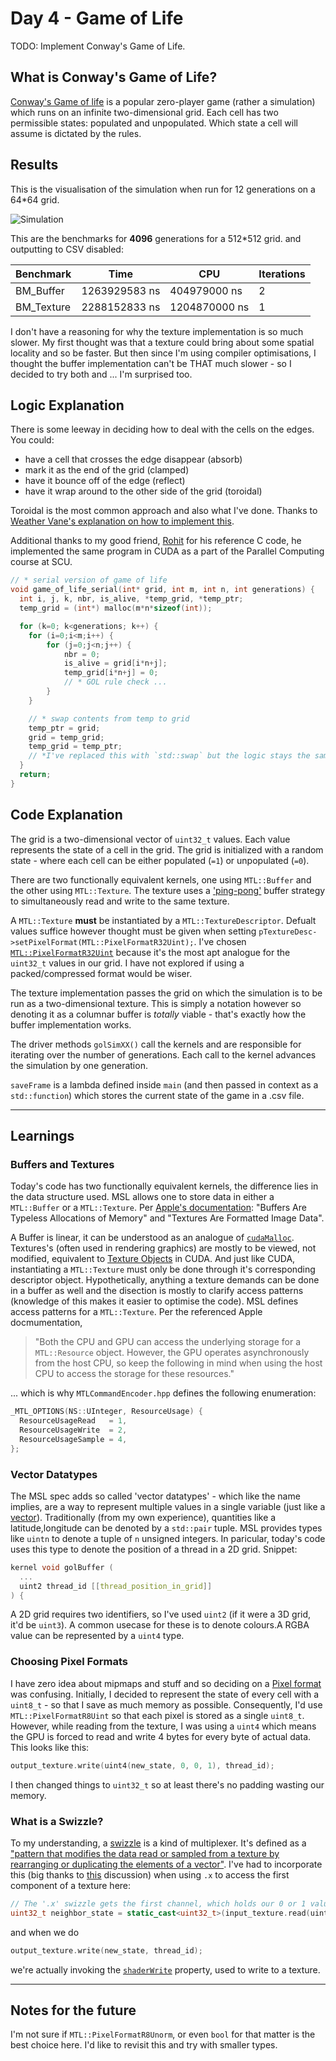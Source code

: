 # Day 4 - Game of Life

TODO: Implement Conway's Game of Life.

## What is Conway's Game of Life?

[Conway's Game of life](https://en.wikipedia.org/wiki/Conway's_Game_of_Life) is a popular zero-player game (rather a simulation) which runs on an infinite two-dimensional grid. Each cell has two permissible states: populated and unpopulated. Which state a cell will assume is dictated by the rules.

## Results

This is the visualisation of the simulation when run for 12 generations on a 64*64 grid.

![Simulation](./assets/gol_animation.gif)

This are the benchmarks for **4096** generations for a 512*512 grid. and outputting to CSV disabled:

| Benchmark   | Time             | CPU             | Iterations |
|-------------|------------------|-----------------|------------|
| BM_Buffer   | 1263929583 ns    | 404979000 ns    | 2          |
| BM_Texture  | 2288152833 ns    | 1204870000 ns   | 1          |

I don't have a reasoning for why the texture implementation is so much slower. My first thought was that a texture could bring about some spatial locality and so be faster. But then since I'm using compiler optimisations, I thought the buffer implementation can't be THAT much slower - so I decided to try both and ... I'm surprised too.

## Logic Explanation

There is some leeway in deciding how to deal with the cells on the edges. You could:
- have a cell that crosses the edge disappear (absorb)
- mark it as the end of the grid (clamped)
- have it bounce off of the edge (reflect)
- have it wrap around to the other side of the grid (toroidal)

Toroidal is the most common  approach and also what I've done. Thanks to [Weather Vane's explanation on how to implement this](https://stackoverflow.com/questions/40430803/conway-game-of-life-toroidal-approach-rim-and-corners).

Additional thanks to my good friend, [Rohit](https://www.linkedin.com/in/rroychowdhury/) for his reference C code, he implemented the same program in CUDA as a part of the Parallel Computing course at SCU.

```C
// * serial version of game of life
void game_of_life_serial(int* grid, int m, int n, int generations) {
  int i, j, k, nbr, is_alive, *temp_grid, *temp_ptr;
  temp_grid = (int*) malloc(m*n*sizeof(int));

  for (k=0; k<generations; k++) {
    for (i=0;i<m;i++) {
	    for (j=0;j<n;j++) {
    		nbr = 0;
    		is_alive = grid[i*n+j];
    		temp_grid[i*n+j] = 0;
		    // * GOL rule check ...
	    }
    }

  	// * swap contents from temp to grid
  	temp_ptr = grid;
  	grid = temp_grid;
  	temp_grid = temp_ptr;
  	// *I've replaced this with `std::swap` but the logic stays the same
  }
  return;
}
```

## Code Explanation

The grid is a two-dimensional vector of `uint32_t` values. Each value represents the state of a cell in the grid. The grid is initialized with a random state - where each cell can be either populated (`=1`) or unpopulated (`=0`).

There are two functionally equivalent kernels, one using `MTL::Buffer` and the other using `MTL::Texture`. The texture uses a ['ping-pong'](https://www.iitk.ac.in/esc101/05Aug/tutorial/extra/fullscreen/doublebuf.html) buffer strategy to simultaneously read and write to the same texture.

A `MTL::Texture` **must** be instantiated by a `MTL::TextureDescriptor`. Defualt values suffice however thought must be given when setting `pTextureDesc->setPixelFormat(MTL::PixelFormatR32Uint);`. I've chosen [`MTL::PixelFormatR32Uint`](https://developer.apple.com/documentation/metal/mtlpixelformat/r32uint?language=objc) because it's the most apt analogue for the `uint32_t` values in our grid. I have not explored if using a packed/compressed format would be wiser.

The texture implementation passes the grid on which the simulation is to be run as a two-dimensional texture. This is simply a notation however so denoting it as a columnar buffer is _totally_ viable - that's exactly how the buffer implementation works.

The driver methods `golSimXX()` call the kernels and are responsible for iterating over the number of generations. Each call to the kernel advances the simulation by one generation.

`saveFrame` is a lambda defined inside `main` (and then passed in context as a `std::function`) which stores the current state of the game in a .csv file.

---

## Learnings

### Buffers and Textures

Today's code has two functionally equivalent kernels, the difference lies in the data structure used. MSL allows one to store data in either a `MTL::Buffer` or a `MTL::Texture`. Per [Apple's documentation](https://developer.apple.com/library/archive/documentation/Miscellaneous/Conceptual/MetalProgrammingGuide/Mem-Obj/Mem-Obj.html#//apple_ref/doc/uid/TP40014221-CH4-SW1): "Buffers Are Typeless Allocations of Memory" and "Textures Are Formatted Image Data".

A Buffer is linear, it can be understood as an analogue of [`cudaMalloc`](https://docs.nvidia.com/cuda/cuda-runtime-api/group__CUDART__MEMORY.html#group__CUDART__MEMORY_1g37d37965bfb4803b6d4e59ff26856356). Textures's (often used in rendering graphics) are mostly to be viewed, not modified, equivalent to [Texture Objects](https://docs.nvidia.com/cuda/cuda-c-programming-guide/#texture-object-api) in CUDA. And just like CUDA, instantiating a `MTL::Texture` must only be done through it's corresponding descriptor object. Hypothetically, anything a texture demands can be done in a buffer as well and the disection is mostly to clarify access patterns (knowledge of this makes it easier to optimise the code). MSL defines access patterns for a `MTL::Texture`. Per the referenced Apple docmumentation,

> "Both the CPU and GPU can access the underlying storage for a `MTL::Resource` object. However, the GPU operates asynchronously from the host CPU, so keep the following in mind when using the host CPU to access the storage for these resources."

... which is why `MTLCommandEncoder.hpp` defines the following enumeration:

```C++
_MTL_OPTIONS(NS::UInteger, ResourceUsage) {
  ResourceUsageRead   = 1,
  ResourceUsageWrite  = 2,
  ResourceUsageSample = 4,
};
```

### Vector Datatypes

The MSL spec adds so called 'vector datatypes' - which like the name implies, are a way to represent multiple values in a single variable (just like a [vector](https://en.wikipedia.org/wiki/Vector_(mathematics_and_physics)#Vector_quantities)). Traditionally (from my own experience), quantities like a latitude,longitude can be denoted by a `std::pair` tuple. MSL provides types like `uintn` to denote a tuple of `n` unsigned integers. In paricular, today's code uses this type to denote the position of a thread in a 2D grid. Snippet:

```C++
kernel void golBuffer (
  ...
  uint2 thread_id [[thread_position_in_grid]]
) {
```

A 2D grid requires two identifiers, so I've used `uint2` (if it were a 3D grid, it'd be `uint3`). A common usecase for these is to denote colours.A RGBA value can be represented by a `uint4` type.

### Choosing Pixel Formats

I have zero idea about mipmaps and stuff and so deciding on a [Pixel format](https://developer.apple.com/documentation/metal/understanding-color-renderable-pixel-format-sizes?language=objc) was confusing. Initially, I decided to represent the state of every cell with a `uint8_t` - so that I save as much memory as possible. Consequently, I'd use `MTL::PixelFormatR8Uint` so that each pixel is stored as a single `uint8_t`. However, while reading from the texture, I was using a `uint4` which means the GPU is forced to read and write 4 bytes for every byte of actual data. This looks like this:

```C++
output_texture.write(uint4(new_state, 0, 0, 1), thread_id);
```

I then changed things to `uint32_t` so at least there's no padding wasting our memory.

### What is a Swizzle?

To my understanding, a [swizzle](https://developer.apple.com/documentation/metal/mtltexturedescriptor/swizzle) is a kind of multiplexer. It's defined as a ["pattern that modifies the data read or sampled from a texture by rearranging or duplicating the elements of a vector"](https://developer.apple.com/documentation/metal/mtltextureswizzlechannels). I've had to incorporate this (big thanks to [this](https://stackoverflow.com/questions/66485577/how-to-write-the-texture-function-from-shadertoy-to-metal-shading-language) discussion) when using `.x` to access the first component of a texture here:

```C++
// The '.x' swizzle gets the first channel, which holds our 0 or 1 value.
uint32_t neighbor_state = static_cast<uint32_t>(input_texture.read(uint2(neighbor_x, neighbor_y)).x);
```

and when we do

```C++
output_texture.write(new_state, thread_id);
```

we're actually invoking the [`shaderWrite`](https://developer.apple.com/documentation/metal/mtltextureusage/shaderwrite) property, used to write to a texture.

---

## Notes for the future

I'm not sure if `MTL::PixelFormatR8Unorm`, or even `bool` for that matter is the best choice here. I'd like to revisit this and try with smaller types.
